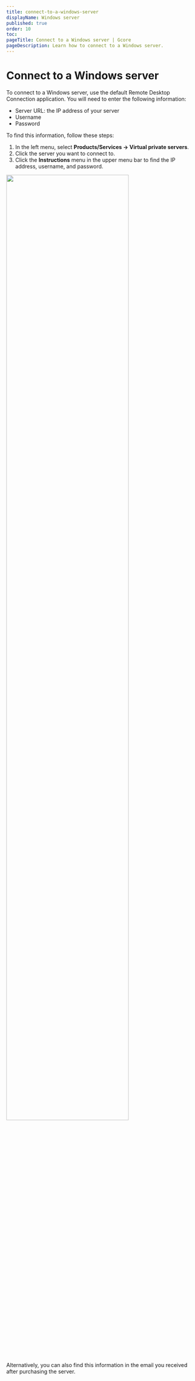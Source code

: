 ```yaml
---
title: connect-to-a-windows-server
displayName: Windows server
published: true
order: 10
toc:
pageTitle: Connect to a Windows server | Gcore
pageDescription: Learn how to connect to a Windows server. 
---
```

# Connect to a Windows server

To connect to a Windows server, use the default Remote Desktop Connection application. You will need to enter the following information:

- Server URL: the IP address of your server
- Username
- Password

To find this information, follow these steps:

1. In the left menu, select **Products/Services → Virtual private servers**.
2. Click the server you want to connect to.
3. Click the **Instructions** menu in the upper menu bar to find the IP address, username, and password.

<img src="https://assets.gcore.pro/docs/hosting/virtual-servers/manage/connect/connect-to-a-windows-server/13140930607121.png" alt="" width="80%">

Alternatively, you can also find this information in the email you received after purchasing the server.